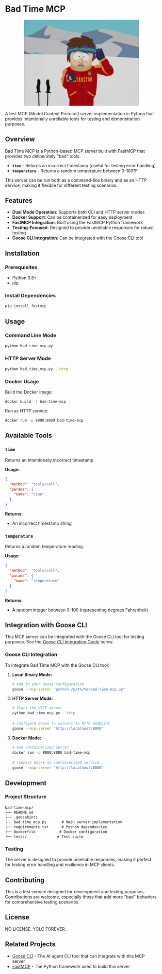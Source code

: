 # Bad Time MCP

![You're gonna have a bad time](bad_time_meme.jpg)

A test MCP (Model Context Protocol) server implementation in Python that provides intentionally unreliable tools for testing and demonstration purposes.

## Overview

Bad Time MCP is a Python-based MCP server built with FastMCP that provides two deliberately "bad" tools:

- **`time`** - Returns an incorrect timestamp (useful for testing error handling)
- **`temperature`** - Returns a random temperature between 0-100°F

This server can be run both as a command-line binary and as an HTTP service, making it flexible for different testing scenarios.

## Features

- **Dual Mode Operation**: Supports both CLI and HTTP server modes
- **Docker Support**: Can be containerized for easy deployment
- **FastMCP Integration**: Built using the FastMCP Python framework
- **Testing-Focused**: Designed to provide unreliable responses for robust testing
- **Goose CLI Integration**: Can be integrated with the Goose CLI tool

## Installation

### Prerequisites

- Python 3.8+
- pip

### Install Dependencies

```bash
pip install fastmcp
```

## Usage

### Command Line Mode

```bash
python bad_time_mcp.py
```

### HTTP Server Mode

```bash
python bad_time_mcp.py --http
```

### Docker Usage

Build the Docker image:

```bash
docker build -t bad-time-mcp .
```

Run as HTTP service:

```bash
docker run -p 8000:8000 bad-time-mcp
```

## Available Tools

### `time`

Returns an intentionally incorrect timestamp.

**Usage:**
```json
{
  "method": "tools/call",
  "params": {
    "name": "time"
  }
}
```

**Returns:**
- An incorrect timestamp string

### `temperature`

Returns a random temperature reading.

**Usage:**
```json
{
  "method": "tools/call",
  "params": {
    "name": "temperature"
  }
}
```

**Returns:**
- A random integer between 0-100 (representing degrees Fahrenheit)

## Integration with Goose CLI

This MCP server can be integrated with the Goose CLI tool for testing purposes. See the [Goose CLI Integration Guide](#goose-cli-integration) below.

### Goose CLI Integration

To integrate Bad Time MCP with the Goose CLI tool:

1. **Local Binary Mode:**
   ```bash
   # Add to your Goose configuration
   goose --mcp-server "python /path/to/bad-time-mcp.py"
   ```

2. **HTTP Server Mode:**
   ```bash
   # Start the HTTP server
   python bad_time_mcp.py --http
   
   # Configure Goose to connect to HTTP endpoint
   goose --mcp-server "http://localhost:8000"
   ```

3. **Docker Mode:**
   ```bash
   # Run containerized server
   docker run -p 8000:8000 bad-time-mcp
   
   # Connect Goose to containerized service
   goose --mcp-server "http://localhost:8000"
   ```

## Development

### Project Structure

```
bad-time-mcp/
├── README.md
├── .goosehints
├── bad_time_mcp.py       # Main server implementation
├── requirements.txt      # Python dependencies
├── Dockerfile           # Docker configuration
└── tests/              # Test suite
```

### Testing

The server is designed to provide unreliable responses, making it perfect for testing error handling and resilience in MCP clients.

## Contributing

This is a test service designed for development and testing purposes. Contributions are welcome, especially those that add more "bad" behaviors for comprehensive testing scenarios.

## License

NO LICENSE. YOLO FOREVER.

## Related Projects

- [Goose CLI](https://github.com/block/goose) - The AI agent CLI tool that can integrate with this MCP server
- [FastMCP](https://github.com/jlowin/fastmcp) - The Python framework used to build this server
